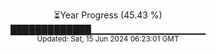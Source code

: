 <p align="center">
⏳Year Progress (45.43 %) <br>
█████████████▁▁▁▁▁▁▁▁▁▁▁▁▁▁▁▁▁ <br>
<sub>Updated: Sat, 15 Jun 2024 06:23:01 GMT</sub>
</p>

